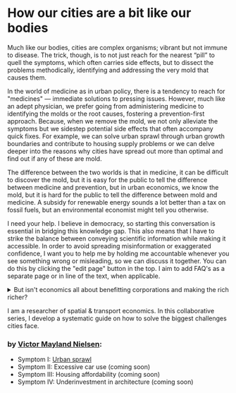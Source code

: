 # How our cities are a bit like our bodies

Much like our bodies, cities are complex organisms; vibrant but not immune to disease. The trick, though, is to not just reach for the nearest “pill” to quell the symptoms, which often carries side effects, but to dissect the problems methodically, identifying and addressing the very mold that causes them. 

In the world of medicine as in urban policy, there is a tendency to reach for "medicines" — immediate solutions to pressing issues. However, much like an adept physician, we prefer going from administering medicine to identifying the molds or the root causes, fostering a prevention-first approach. Because, when we remove the mold, we not only alleviate the symptoms but we sidestep potential side effects that often accompany quick fixes. For example, we can solve urban sprawl through urban growth boundaries and contribute to housing supply problems or we can delve deeper into the reasons why cities have spread out more than optimal and find out if any of these are mold.

The difference between the two worlds is that in medicine, it can be difficult to discover the mold, but it is easy for the public to tell the difference between medicine and prevention, but in urban economics, we know the mold, but it is hard for the public to tell the difference between mold and medicine. A subsidy for renewable energy sounds a lot better than a tax on fossil fuels, but an environmental economist might tell you otherwise. 

I need your help. I believe in democracy, so starting this conversation is essential in bridging this knowledge gap. This also means that I have to strike the balance between conveying scientific information while making it accessible. In order to avoid spreading misinformation or exaggerated confidence, I want you to help me by holding me accountable whenever you see something wrong or misleading, so we can discuss it together. You can do this by clicking the "edit page" button in the top. I aim to add FAQ's as a separate page or in line of the text, when applicable. 

<details>
  <summary>But isn't economics all about benefitting corporations and making the rich richer?</summary>
  Capitalism and economics are not the same thing. Economics is about balance. About getting the most out of the least in a world with scarce resources such as land. Ideally, the balance would just be determined by the supply and demand of land, and you would automatically land on that spot through Adam Smith's “invisible hand”, but we discovered about 100 years ago, that market failures exist, and without solving these, we end up worse off.
</details>

I am a researcher of spatial & transport economics. In this collaborative series, I develop a systematic guide on how to solve the biggest challenges cities face. 

### by [Victor Mayland Nielsen](/?p=victor-mayland-nielsen):

- Symptom I: [Urban sprawl](/?p=urban-sprawl)
- Symptom II: Excessive car use (coming soon)
- Symptom III: Housing affordability (coming soon)
- Symptom IV: Underinvestment in architecture (coming soon)
